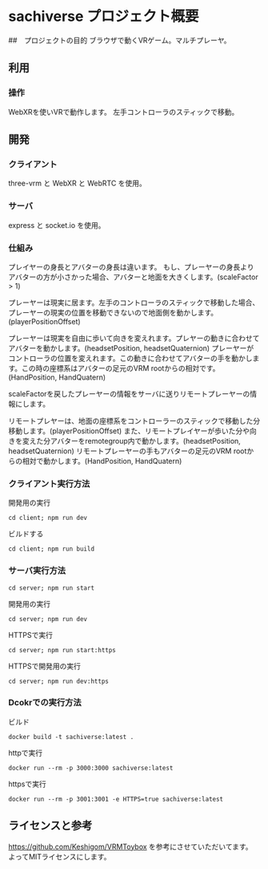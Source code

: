 # sachiverse プロジェクト概要

##　プロジェクトの目的
ブラウザで動くVRゲーム。マルチプレーヤ。

## 利用
### 操作
WebXRを使いVRで動作します。
左手コントローラのスティックで移動。

## 開発
### クライアント
three-vrm と WebXR と WebRTC を使用。

### サーバ
express と socket.io を使用。

### 仕組み
プレイヤーの身長とアバターの身長は違います。
もし、プレーヤーの身長よりアバターの方が小さかった場合、アバターと地面を大きくします。(scaleFactor > 1)

プレーヤーは現実に居ます。左手のコントローラのスティックで移動した場合、プレーヤーの現実の位置を移動できないので地面側を動かします。(playerPositionOffset)

プレーヤーは現実を自由に歩いて向きを変えれます。プレヤーの動きに合わせてアバターを動かします。(headsetPosition, headsetQuaternion)
プレーヤーがコントローラの位置を変えれます。この動きに合わせてアバターの手を動かします。この時の座標系はアバターの足元のVRM rootからの相対です。(HandPosition, HandQuatern)

scaleFactorを戻したプレーヤーの情報をサーバに送りリモートプレーヤーの情報にします。

リモートプレヤーは、地面の座標系をコントローラーのスティックで移動した分移動します。(playerPositionOffset)
また、リモートプレイヤーが歩いた分や向きを変えた分アバターをremotegroup内で動かします。(headsetPosition, headsetQuaternion)
リモートプレーヤーの手もアバターの足元のVRM rootからの相対で動かします。(HandPosition, HandQuatern)

### クライアント実行方法
開発用の実行
```
cd client; npm run dev
```
ビルドする
```
cd client; npm run build
```
### サーバ実行方法
```
cd server; npm run start
```

開発用の実行
```
cd server; npm run dev
```

HTTPSで実行
```
cd server; npm run start:https
```

HTTPSで開発用の実行
```
cd server; npm run dev:https
```
### Dcokrでの実行方法
ビルド
```
docker build -t sachiverse:latest .
```
httpで実行
```
docker run --rm -p 3000:3000 sachiverse:latest
```
httpsで実行
```
docker run --rm -p 3001:3001 -e HTTPS=true sachiverse:latest
```
## ライセンスと参考
https://github.com/Keshigom/VRMToybox を参考にさせていただいてます。
よってMITライセンスにします。